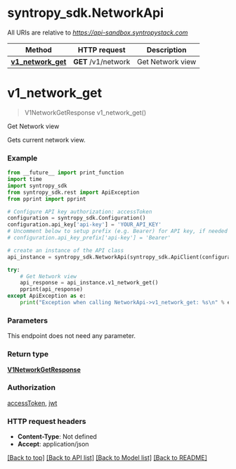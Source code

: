 # syntropy_sdk.NetworkApi

All URIs are relative to *https://api-sandbox.syntropystack.com*

Method | HTTP request | Description
------------- | ------------- | -------------
[**v1_network_get**](NetworkApi.md#v1_network_get) | **GET** /v1/network | Get Network view

# **v1_network_get**
> V1NetworkGetResponse v1_network_get()

Get Network view

Gets current network view.

### Example
```python
from __future__ import print_function
import time
import syntropy_sdk
from syntropy_sdk.rest import ApiException
from pprint import pprint

# Configure API key authorization: accessToken
configuration = syntropy_sdk.Configuration()
configuration.api_key['api-key'] = 'YOUR_API_KEY'
# Uncomment below to setup prefix (e.g. Bearer) for API key, if needed
# configuration.api_key_prefix['api-key'] = 'Bearer'

# create an instance of the API class
api_instance = syntropy_sdk.NetworkApi(syntropy_sdk.ApiClient(configuration))

try:
    # Get Network view
    api_response = api_instance.v1_network_get()
    pprint(api_response)
except ApiException as e:
    print("Exception when calling NetworkApi->v1_network_get: %s\n" % e)
```

### Parameters
This endpoint does not need any parameter.

### Return type

[**V1NetworkGetResponse**](V1NetworkGetResponse.md)

### Authorization

[accessToken](../README.md#accessToken), [jwt](../README.md#jwt)

### HTTP request headers

 - **Content-Type**: Not defined
 - **Accept**: application/json

[[Back to top]](#) [[Back to API list]](../README.md#documentation-for-api-endpoints) [[Back to Model list]](../README.md#documentation-for-models) [[Back to README]](../README.md)

